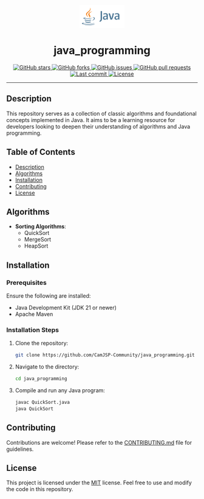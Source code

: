 <!-- Logo -->
<div align="center">
  <img src="./java.svg" alt="Java Logo" width="120">
</div>

<!-- Title -->
<h1 align="center">java_programming</h1>

<!-- Custom Badge Section -->
<div align="center">

  <!-- Stars Badge -->
  <a href="https://github.com/CamJSP-Community/java_programming/stargazers">
    <img src="https://img.shields.io/github/stars/CamJSP-Community/java_programming?style=for-the-badge" alt="GitHub stars">
  </a>

  <!-- Forks Badge -->
  <a href="https://github.com/CamJSP-Community/java_programming/network/members">
    <img src="https://img.shields.io/github/forks/CamJSP-Community/java_programming?style=for-the-badge" alt="GitHub forks">
  </a>

  <!-- Issues Badge -->
  <a href="https://github.com/CamJSP-Community/java_programming/issues">
    <img src="https://img.shields.io/github/issues/CamJSP-Community/java_programming?style=for-the-badge" alt="GitHub issues">
  </a>

  <!-- Pull Requests Badge -->
  <a href="https://github.com/CamJSP-Community/java_programming/pulls">
    <img src="https://img.shields.io/github/issues-pr/CamJSP-Community/java_programming?style=for-the-badge" alt="GitHub pull requests">
  </a>

  <!-- Last Commit Badge -->
  <a href="https://github.com/CamJSP-Community/java_programming/commits/main">
    <img src="https://img.shields.io/github/last-commit/CamJSP-Community/java_programming?style=for-the-badge" alt="Last commit">
  </a>

  <!-- License Badge -->
  <a href="https://github.com/CamJSP-Community/java_programming/blob/main/LICENSE">
    <img src="https://img.shields.io/github/license/CamJSP-Community/java_programming?style=for-the-badge" alt="License">
  </a>

</div>

---

## Description

This repository serves as a collection of classic algorithms and foundational concepts implemented in Java. It aims to be a learning resource for developers looking to deepen their understanding of algorithms and Java programming.

## Table of Contents
  
  - [Description](#description)
  - [Algorithms](#algorithms)
  - [Installation](#installation)
  - [Contributing](#contributing)
  - [License](#license)

## Algorithms

- **Sorting Algorithms**:
  - QuickSort
  - MergeSort
  - HeapSort


## Installation

### Prerequisites

Ensure the following are installed:

- Java Development Kit (JDK 21 or newer)
- Apache Maven

### Installation Steps

1. Clone the repository:
   ```bash
   git clone https://github.com/CamJSP-Community/java_programming.git
   ```

2. Navigate to the directory:
   ```bash
   cd java_programming
   ```

3. Compile and run any Java program:
   ```bash
   javac QuickSort.java
   java QuickSort
   ```

## Contributing

Contributions are welcome! Please refer to the [CONTRIBUTING.md](./.github/CONTRIBUTING.md) file for guidelines.

## License

This project is licensed under the [MIT](./LICENSE) license. Feel free to use and modify the code in this repository.

